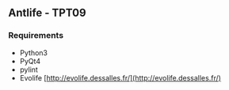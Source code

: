 ## Antlife - TPT09

### Requirements

- Python3
- PyQt4
- pylint
- Evolife [http://evolife.dessalles.fr/](http://evolife.dessalles.fr/)
